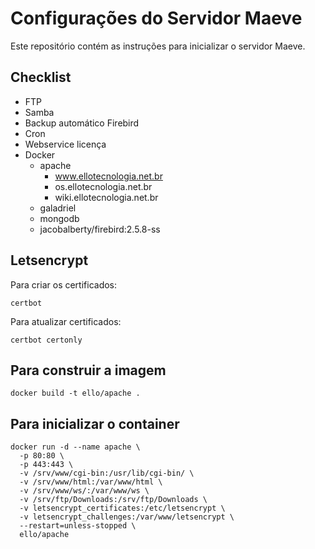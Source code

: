 # Configurações do Servidor Maeve

Este repositório contém as instruções para inicializar o servidor Maeve.


## Checklist

- FTP
- Samba
- Backup automático Firebird
- Cron
- Webservice licença
- Docker
  - apache
    - www.ellotecnologia.net.br
    - os.ellotecnologia.net.br
    - wiki.ellotecnologia.net.br
  - galadriel
  - mongodb
  - jacobalberty/firebird:2.5.8-ss


## Letsencrypt

Para criar os certificados:

    certbot

Para atualizar certificados:

    certbot certonly


## Para construir a imagem

    docker build -t ello/apache .


## Para inicializar o container

    docker run -d --name apache \
      -p 80:80 \
      -p 443:443 \
      -v /srv/www/cgi-bin:/usr/lib/cgi-bin/ \
      -v /srv/www/html:/var/www/html \
      -v /srv/www/ws/:/var/www/ws \
      -v /srv/ftp/Downloads:/srv/ftp/Downloads \
      -v letsencrypt_certificates:/etc/letsencrypt \
      -v letsencrypt_challenges:/var/www/letsencrypt \
      --restart=unless-stopped \
      ello/apache
